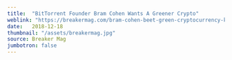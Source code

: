 ```yaml
---
title:  "BitTorrent Founder Bram Cohen Wants A Greener Crypto"
weblink: "https://breakermag.com/bram-cohen-beet-green-cryptocurrency-kill-bitcoin/"
date:   2018-12-18
thumbnail: "/assets/breakermag.jpg"
source: Breaker Mag
jumbotron: false
---
```

